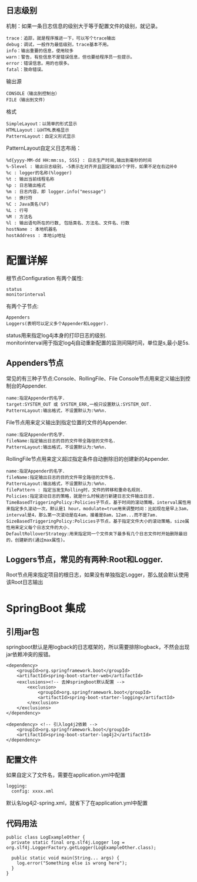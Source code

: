 ## 日志级别
机制：如果一条日志信息的级别大于等于配置文件的级别，就记录。

    trace：追踪，就是程序推进一下，可以写个trace输出
    debug：调试，一般作为最低级别，trace基本不用。
    info：输出重要的信息，使用较多
    warn：警告，有些信息不是错误信息，但也要给程序员一些提示。
    error：错误信息。用的也很多。
    fatal：致命错误。
输出源

    CONSOLE（输出到控制台）
    FILE（输出到文件）
格式

    SimpleLayout：以简单的形式显示
    HTMLLayout：以HTML表格显示
    PatternLayout：自定义形式显示

PatternLayout自定义日志布局：

    %d{yyyy-MM-dd HH:mm:ss, SSS} : 日志生产时间,输出到毫秒的时间
    %-5level : 输出日志级别，-5表示左对齐并且固定输出5个字符，如果不足在右边补0
    %c : logger的名称(%logger)
    %t : 输出当前线程名称
    %p : 日志输出格式
    %m : 日志内容，即 logger.info("message")
    %n : 换行符
    %C : Java类名(%F)
    %L : 行号
    %M : 方法名
    %l : 输出语句所在的行数, 包括类名、方法名、文件名、行数
    hostName : 本地机器名
    hostAddress : 本地ip地址

# 配置详解
根节点Configuration
有两个属性:

    status
    monitorinterval
有两个子节点:  

    Appenders
    Loggers(表明可以定义多个Appender和Logger).
status用来指定log4j本身的打印日志的级别.  
monitorinterval用于指定log4j自动重新配置的监测间隔时间，单位是s,最小是5s.
## Appenders节点
常见的有三种子节点:Console、RollingFile、File
Console节点用来定义输出到控制台的Appender.

    name:指定Appender的名字.
    target:SYSTEM_OUT 或 SYSTEM_ERR,一般只设置默认:SYSTEM_OUT.
    PatternLayout:输出格式，不设置默认为:%m%n.
File节点用来定义输出到指定位置的文件的Appender.

    name:指定Appender的名字.
    fileName:指定输出日志的目的文件带全路径的文件名.
    PatternLayout:输出格式，不设置默认为:%m%n.
RollingFile节点用来定义超过指定条件自动删除旧的创建新的Appender.

    name:指定Appender的名字.
    fileName:指定输出日志的目的文件带全路径的文件名.
    PatternLayout:输出格式，不设置默认为:%m%n.
    filePattern : 指定当发生Rolling时，文件的转移和重命名规则.
    Policies:指定滚动日志的策略，就是什么时候进行新建日志文件输出日志.
    TimeBasedTriggeringPolicy:Policies子节点，基于时间的滚动策略，interval属性用来指定多久滚动一次，默认是1 hour。modulate=true用来调整时间：比如现在是早上3am，interval是4，那么第一次滚动是在4am，接着是8am，12am...而不是7am.
    SizeBasedTriggeringPolicy:Policies子节点，基于指定文件大小的滚动策略，size属性用来定义每个日志文件的大小.
    DefaultRolloverStrategy:用来指定同一个文件夹下最多有几个日志文件时开始删除最旧的，创建新的(通过max属性)。
## Loggers节点，常见的有两种:Root和Logger.
Root节点用来指定项目的根日志，如果没有单独指定Logger，那么就会默认使用该Root日志输出

# SpringBoot 集成
## 引用jar包
springboot默认是用logback的日志框架的，所以需要排除logback，不然会出现jar依赖冲突的报错。

    <dependency>  
        <groupId>org.springframework.boot</groupId>  
        <artifactId>spring-boot-starter-web</artifactId>  
        <exclusions><!-- 去掉springboot默认配置 -->  
            <exclusion>  
                <groupId>org.springframework.boot</groupId>  
                <artifactId>spring-boot-starter-logging</artifactId>  
            </exclusion>  
        </exclusions>  
    </dependency> 

    <dependency> <!-- 引入log4j2依赖 -->  
        <groupId>org.springframework.boot</groupId>  
        <artifactId>spring-boot-starter-log4j2</artifactId>  
    </dependency> 
    
## 配置文件
如果自定义了文件名，需要在application.yml中配置

    logging:
      config: xxxx.xml
默认名log4j2-spring.xml，就省下了在application.yml中配置
    
## 代码用法
    public class LogExampleOther {
      private static final org.slf4j.Logger log = org.slf4j.LoggerFactory.getLogger(LogExampleOther.class);

      public static void main(String... args) {
        log.error("Something else is wrong here");
      }
    }
